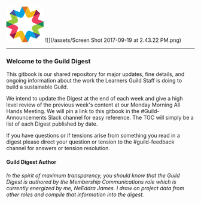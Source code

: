 ![](/assets/logo_sanswords_smallermore.png) ![](/assets/Screen Shot 2017-09-19 at 2.43.22 PM.png)

---

### Welcome to the Guild Digest

This gitbook is our shared repository for major updates, fine details, and ongoing information about the work the Learners Guild Staff is doing to build a sustainable Guild.

We intend to update the Digest at the end of each week and give a high level review of the previous week's content at our Monday Morning All Hands Meeting. We will pin a link to this gitbook in the \#Guild-Announcements Slack channel for easy reference. The TOC will simply be a  list of each Digest published by date.

If you have questions or if tensions arise from something you read in a digest please direct your question or tension to the \#guild-feedback channel for answers or tension resolution.

#### 

#### Guild Digest Author

_In the spirit of maximum transparency, you should know that the Guild Digest is authored by the Membership Communications role which is currently energized by me, NeEddra James. I draw on project data from other roles and compile that information into the digest._

